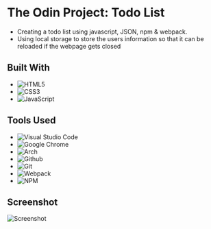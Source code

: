 # The Odin Project: Todo List
- Creating a todo list using javascript, JSON, npm & webpack.
- Using local storage to store the users information so that it can be reloaded if the webpage gets closed
  
## Built With
- ![HTML5](https://img.shields.io/badge/html5-%23E34F26.svg?style=for-the-badge&logo=html5&logoColor=white)   
- ![CSS3](https://img.shields.io/badge/css3-%231572B6.svg?style=for-the-badge&logo=css3&logoColor=white)   
- ![JavaScript](https://img.shields.io/badge/javascript-%23323330.svg?style=for-the-badge&logo=javascript&logoColor=%23F7DF1E)

## Tools Used
- ![Visual Studio Code](https://img.shields.io/badge/Visual%20Studio%20Code-0078d7.svg?style=for-the-badge&logo=visual-studio-code&logoColor=white)
- ![Google Chrome](	https://img.shields.io/badge/Google_chrome-4285F4?style=for-the-badge&logo=Google-chrome&logoColor=white) 
- ![Arch](https://img.shields.io/badge/Arch%20Linux-1793D1?logo=arch-linux&logoColor=fff&style=for-the-badge)
- ![Github](https://img.shields.io/badge/GitHub-100000?style=for-the-badge&logo=github&logoColor=white)
- ![Git](https://img.shields.io/badge/GIT-E44C30?style=for-the-badge&logo=git&logoColor=white)
- ![Webpack](https://img.shields.io/badge/webpack-%238DD6F9.svg?style=for-the-badge&logo=webpack&logoColor=black)
- ![NPM](https://img.shields.io/badge/NPM-%23CB3837.svg?style=for-the-badge&logo=npm&logoColor=white)

## Screenshot
![Screenshot](./src/img/screenshot.png)
